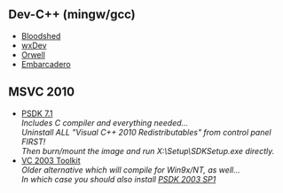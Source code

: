 ## Dev-C++ (mingw/gcc)
* [Bloodshed](https://bloodshed.net/)
* [wxDev](http://wxdsgn.sourceforge.net/)
* [Orwell](https://orwelldevcpp.blogspot.com/)
* [Embarcadero](https://www.embarcadero.com/cn/free-tools/dev-cpp)

## MSVC 2010
* [PSDK 7.1](https://www.microsoft.com/en-us/download/details.aspx?id=8442)  
_Includes C compiler and everything needed...  
 Uninstall ALL "Visual C++ 2010 Redistributables" from control panel FIRST!  
 Then burn/mount the image and run X:\Setup\SDKSetup.exe directly._
* [VC 2003 Toolkit](https://virtuallyfun.com/wordpress/category/venixress/category/visual-c-toolkit-2003/)  
_Older alternative which will compile for Win9x/NT, as well...  
 In which case you should also install [PSDK 2003 SP1](https://www.microsoft.com/en-us/download/details.aspx?id=15656)_
